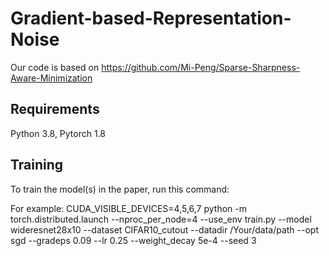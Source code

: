 # Gradient-based-Representation-Noise
Our code is based on https://github.com/Mi-Peng/Sparse-Sharpness-Aware-Minimization

## Requirements

Python 3.8, Pytorch 1.8

## Training

To train the model(s) in the paper, run this command:

For example: 
CUDA_VISIBLE_DEVICES=4,5,6,7 python -m torch.distributed.launch --nproc_per_node=4 --use_env train.py --model wideresnet28x10 --dataset CIFAR10_cutout --datadir /Your/data/path --opt sgd --gradeps 0.09 --lr 0.25 --weight_decay 5e-4 --seed 3
